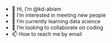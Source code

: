 - 👋 Hi, I’m @kd-abiam
- 👀 I’m interested in meeting new people  
- 🌱 I’m currently learning data science 
- 💞️ I’m looking to collaborate on coding
- 📫 How to reach me by email

<!---
kd-abiam/kd-abiam is a ✨ special ✨ repository because its `README.md` (this file) appears on your GitHub profile.
You can click the Preview link to take a look at your changes.
--->
